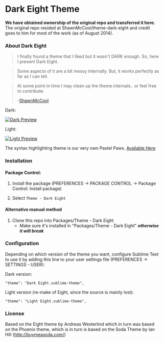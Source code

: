 # Dark Eight Theme

**We have obtained ownership of the original repo and transferred it here.**
The original repo resided at ShawnMcCool/theme-dark-eight and credit goes to him for most of the work (as of August 2014).

### About Dark Eight

> I finally found a theme that I liked but it wasn't DARK enough. So, here I present Dark Eight.

> Some aspects of it are a bit messy internally. But, it works perfectly as far as I can tell.

> At some point in time I may clean up the theme internals.. or feel free to contribute.
>
> -[ShawnMcCool](https://github.com/ShawnMcCool)

Dark:

[![Dark Preview][1]][2]

Light:

[![Light Preview][3]][4]

The syntax highlighting theme is our very own Pastel Paws. [Available Here](https://github.com/Ociidii-Works/Pastel-Paws.tmTheme)

### Installation

#### Package Control:

1. Install the package
(PREFERENCES -> PACKAGE CONTROL -> Package Control: Install package)

2. Select `Theme - Dark Eight`

#### Alternative manual method
1. Clone this repo into Packages/Theme - Dark Eight
    - Make sure it's installed in "Packages/Theme - Dark Eight" ***otherwise it will break***

### Configuration

Depending on which version of the theme you want, configure Sublime Text
to use it by adding this line to your user settings file
(PREFERENCES -> SETTINGS - USER):

Dark version:

    "theme": "Dark Eight.sublime-theme",

Light version (re-make of Eight, since the source is mainly lost):

    "theme": "Light Eight.sublime-theme",

### License

Based on the Eight theme by Andreas Westerlind which in turn was based on the Phoenix theme, which is in turn is based on the Soda Theme by Ian Hill (http://buymeasoda.com/)

[1]: https://raw.github.com/Ociidii-Works/theme-dark-eight-cleanup/master/preview/dark_thumbnail.png
[2]: https://raw.github.com/Ociidii-Works/theme-dark-eight-cleanup/master/preview/dark_full.png
[3]: https://raw.github.com/Ociidii-Works/theme-dark-eight-cleanup/master/preview/light_thumbnail.png
[4]: https://raw.github.com/Ociidii-Works/theme-dark-eight-cleanup/master/preview/light_full.png
